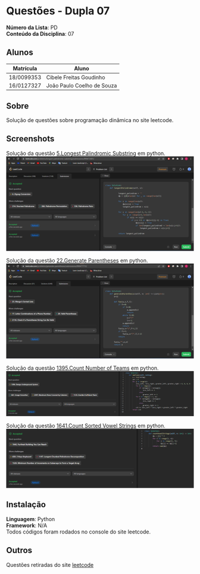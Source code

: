 # Questões - Dupla 07

**Número da Lista**: PD<br>
**Conteúdo da Disciplina**: 07<br>

## Alunos
|Matrícula | Aluno |
| -- | -- |
| 18/0099353  |  Cibele Freitas Goudinho |
| 16/0127327  |  João Paulo Coelho de Souza |

## Sobre 
Solução de questões sobre programação dinâmica no site leetcode. 

## Screenshots
Solução da questão [5.Longest Palindromic Substring](https://leetcode.com/problems/longest-palindromic-substring/description/) em python.
![5](Imagens/5.png)

Solução da questão [22.Generate Parentheses](https://leetcode.com/problems/generate-parentheses/) em python.
![22](Imagens/22.png)

Solução da questão [1395.Count Number of Teams](https://leetcode.com/problems/count-number-of-teams/) em python.
![1395](Imagens/leet1395.png)

Solução da questão [1641.Count Sorted Vowel Strings](https://leetcode.com/problems/count-sorted-vowel-strings/) em python.
![1641](Imagens/leet1641.png)

## Instalação 
**Linguagem**: Python<br>
**Framework**: N/A<br>
Todos códigos foram rodados no console do site leetcode.

## Outros 
Questões retiradas do site [leetcode](https://leetcode.com/tag/dynamic-programming/)
